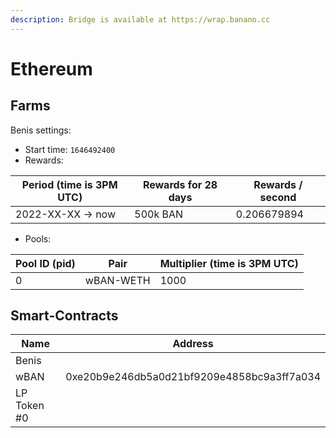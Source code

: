 ```yaml
---
description: Bridge is available at https://wrap.banano.cc
---
```


# Ethereum

## Farms <a href="#farms" id="farms"></a>

Benis settings:

* Start time: `1646492400`
* Rewards:

| Period (time is 3PM UTC) | Rewards for 28 days | Rewards / second |
| ------------------------ | ------------------- | ---------------- |
| 2022-XX-XX -> now        | 500k BAN            | 0.206679894      |



* Pools:

| Pool ID (pid) | Pair      | Multiplier (time is 3PM UTC) |
| ------------- | --------- | ---------------------------- |
| 0             | wBAN-WETH | 1000                         |

## Smart-Contracts <a href="#smart-contracts" id="smart-contracts"></a>

| Name        | Address                                    |
| ----------- | ------------------------------------------ |
| Benis       |                                            |
| wBAN        | 0xe20b9e246db5a0d21bf9209e4858bc9a3ff7a034 |
| LP Token #0 |                                            |
